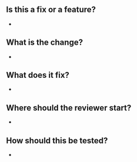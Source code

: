 ## Is this a fix or a feature?
-
## What is the change?
-
## What does it fix?
-
## Where should the reviewer start?
-
## How should this be tested?
-
